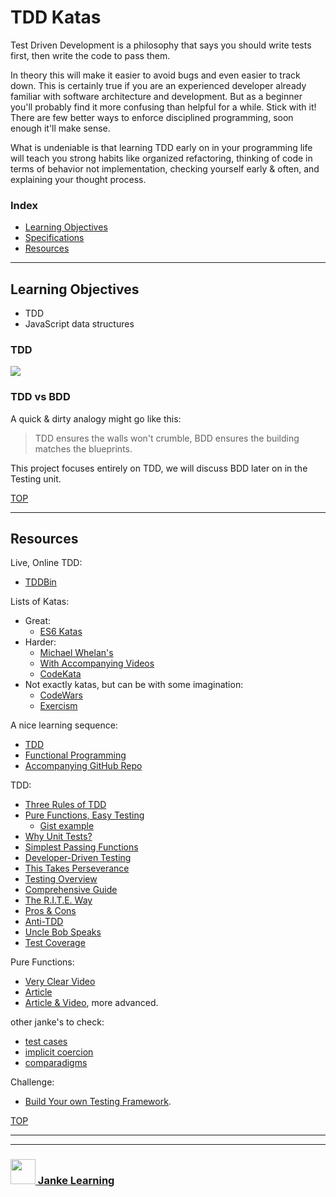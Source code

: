 # TDD Katas

Test Driven Development is a philosophy that says you should write tests first, then write the code to pass them.  

In theory this will make it easier to avoid bugs and even easier to track down. This is certainly true if you are an experienced developer already familiar with software architecture and development.  But as a beginner you'll probably find it more confusing than helpful for a while.  Stick with it!  There are few better ways to enforce disciplined programming, soon enough it'll make sense.

What is undeniable is that learning TDD early on in your programming life will teach you strong habits like organized refactoring, thinking of code in terms of behavior not implementation, checking yourself early & often, and explaining your thought process.


### Index
* [Learning Objectives](#learning-objectives)
* [Specifications](#specifications)
* [Resources](#resources)

---

## Learning Objectives

* TDD
* JavaScript data structures

### TDD

![](https://www.allaboutcircuits.com/uploads/articles/red-green-refactor.png)


### TDD vs BDD

A quick & dirty analogy might go like this:

> TDD ensures the walls won't crumble, BDD ensures the building matches the blueprints.

This project focuses entirely on TDD, we will discuss BDD later on in the Testing unit.

[TOP](#index)

---

## Resources


Live, Online TDD:
* [TDDBin](http://tddbin.com)

Lists of Katas:
* Great:
  * [ES6 Katas](http://es6katas.org)
* Harder:
  * [Michael Whelan's](http://www.michael-whelan.net/code-katas-for-practicing-tdd/)
  * [With Accompanying Videos](http://www.codekatas.org)
  * [CodeKata](http://codekata.com)
* Not exactly katas, but can be with some imagination:
  * [CodeWars](https://www.codewars.com/)
  * [Exercism](https://github.com/exercism/javascript)

A nice learning sequence:
* [TDD](http://www.kaidez.com/learn-javascript-unit-testing/#review-james-code)
* [Functional Programming](https://jrsinclair.com/articles/2016/gentle-introduction-to-functional-javascript-intro/)
* [Accompanying GitHub Repo](https://github.com/kaidez/functional-programming-unit-testing)

TDD:
* [Three Rules of TDD](http://www.tddfellow.com/blog/2017/02/03/learning-test-driven-development-with-javascript-laws-of-tdd/) 
* [Pure Functions, Easy Testing](https://github.com/foundersandcoders/ws-pure-functions-easy-testing)
  * [Gist example](https://gist.github.com/colevandersWands/d6e7a46c5872d309e3de4377c2c9c216)
* [Why Unit Tests?](https://www.youtube.com/watch?v=Eu35xM76kKY)
* [Simplest Passing Functions](https://github.com/elewa-academy/simplest-passing-functions)  
* [Developer-Driven Testing](http://www.writemoretests.com/2011/09/test-driven-development-give-me-break.html)  
* [This Takes Perseverance](https://www.youtube.com/watch?v=ib2Pt9_zciA)
* [Testing Overview](https://github.com/elewa-academy/testing-101)
* [Comprehensive Guide](https://github.com/mawrkus/js-unit-testing-guide)
* [The R.I.T.E. Way](https://medium.com/javascript-scene/tdd-the-rite-way-53c9b46f45e3)
* [Pros & Cons](https://www.quora.com/What-are-the-pros-and-cons-of-test-driven-development)
* [Anti-TDD](https://hackhands.com/dont-code-katas/)
* [Uncle Bob Speaks](https://www.youtube.com/watch?v=GvAzrC6-spQ)
* [Test Coverage](https://www.guru99.com/test-coverage-in-software-testing.html)


Pure Functions:
* [Very Clear Video](https://www.youtube.com/watch?v=AHbRVJzpB54)
* [Article](https://medium.com/@jamesjefferyuk/javascript-what-are-pure-functions-4d4d5392d49c)
* [Article & Video](https://medium.com/javascript-scene/master-the-javascript-interview-what-is-a-pure-function-d1c076bec976), more advanced.

other janke's to check:
* [test cases](https://github.com/janke-learning/test-cases)
* [implicit coercion](https://github.com/janke-learning/implicit-coercion)
* [comparadigms](https://github.com/janke-learning/comparadigms)

Challenge:
* [Build Your own Testing Framework](http://www.tddfellow.com/blog/2016/07/15/build-your-own-testing-framework/).


[TOP](#index)


___
___
### <a href="http://janke-learning.org" target="_blank"><img src="https://user-images.githubusercontent.com/18554853/50098409-22575780-021c-11e9-99e1-962787adaded.png" width="40" height="40"></img> Janke Learning</a>
